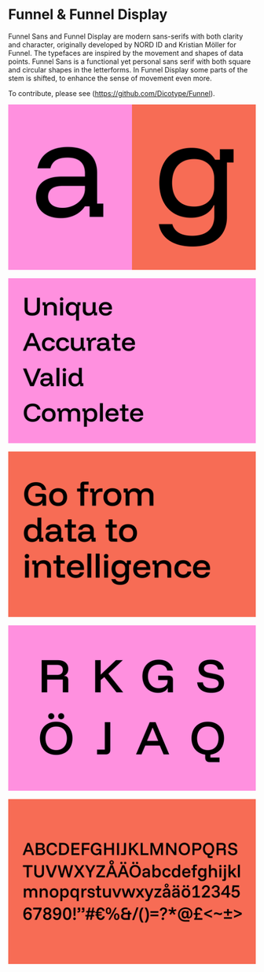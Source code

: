# Funnel & Funnel Display

Funnel Sans and Funnel Display are modern sans-serifs with both clarity and character, originally developed by NORD ID and Kristian Möller for Funnel. The typefaces are inspired by the movement and shapes of data points. Funnel Sans is a functional yet personal sans serif with both square and circular shapes in the letterforms. In Funnel Display some parts of the stem is shifted, to enhance the sense of movement even more.

To contribute, please see (https://github.com/Dicotype/Funnel).

![Funnel artwork 1](https://github.com/Dicotype/Funnel/blob/main/artwork/funnel_type_artwork-001.jpg)


![Funnel artwork 1](https://github.com/Dicotype/Funnel/blob/main/artwork/funnel_type_artwork-002.jpg)


![Funnel artwork 1](https://github.com/Dicotype/Funnel/blob/main/artwork/funnel_type_artwork-003.jpg)


![Funnel artwork 1](https://github.com/Dicotype/Funnel/blob/main/artwork/funnel_type_artwork-004.jpg)


![Funnel artwork 1](https://github.com/Dicotype/Funnel/blob/main/artwork/funnel_type_artwork-005.jpg)